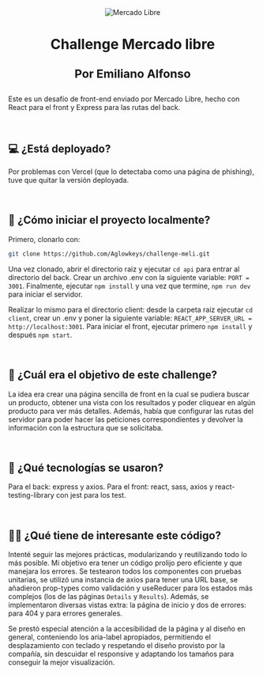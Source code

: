 <div align="center">
<img src="https://i.imgur.com/phR8JsG.png" alt="Mercado Libre" />
 <h1>Challenge Mercado libre
  
 <small>Por Emiliano Alfonso</small>
 </h1>
</div>

<p>Este es un desafío de front-end enviado por Mercado Libre, hecho con React para el front y Express para las rutas del back.</p>

<br />

## 💻 ¿Está deployado?

Por problemas con Vercel (que lo detectaba como una página de phishing), tuve que quitar la versión deployada.

<br />

## 🤔 ¿Cómo iniciar el proyecto localmente?

Primero, clonarlo con:

```bash
git clone https://github.com/Aglowkeys/challenge-meli.git
```

Una vez clonado, abrir el directorio raiz y ejecutar `cd api` para entrar al directorio del back. Crear un archivo .env con la siguiente variable: `PORT = 3001`. Finalmente, ejecutar `npm install` y una vez que termine, `npm run dev` para iniciar el servidor.

Realizar lo mismo para el directorio client: desde la carpeta raiz ejecutar `cd client`, crear un .env y poner la siguiente variable: `REACT_APP_SERVER_URL = http://localhost:3001`. Para iniciar el front, ejecutar primero `npm install` y después `npm start`.

<br />

## 🛒 ¿Cuál era el objetivo de este challenge?

La idea era crear una página sencilla de front en la cual se pudiera buscar un producto, obtener una vista con los resultados y poder cliquear en algún producto para ver más detalles. Además, había que configurar las rutas del servidor para poder hacer las peticiones correspondientes y devolver la información con la estructura que se solicitaba.

<br />

## 🧱 ¿Qué tecnologías se usaron?

Para el back: express y axios.
Para el front: react, sass, axios y react-testing-library con jest para los test.

<br />

## 👨‍💻 ¿Qué tiene de interesante este código?

Intenté seguir las mejores prácticas, modularizando y reutilizando todo lo más posible. Mi objetivo era tener un código prolijo pero eficiente y que manejara los errores. Se testearon todos los componentes con pruebas unitarias, se utilizó una instancia de axios para tener una URL base, se añadieron prop-types como validación y useReducer para los estados más complejos (los de las páginas `Details` y `Results`). Además, se implementaron diversas vistas extra: la página de inicio y dos de errores: para 404 y para errores generales.

Se prestó especial atención a la accesibilidad de la página y al diseño en general, conteniendo los aria-label apropiados, permitiendo el desplazamiento con teclado y respetando el diseño provisto por la compañía, sin descuidar el responsive y adaptando los tamaños para conseguir la mejor visualización.
